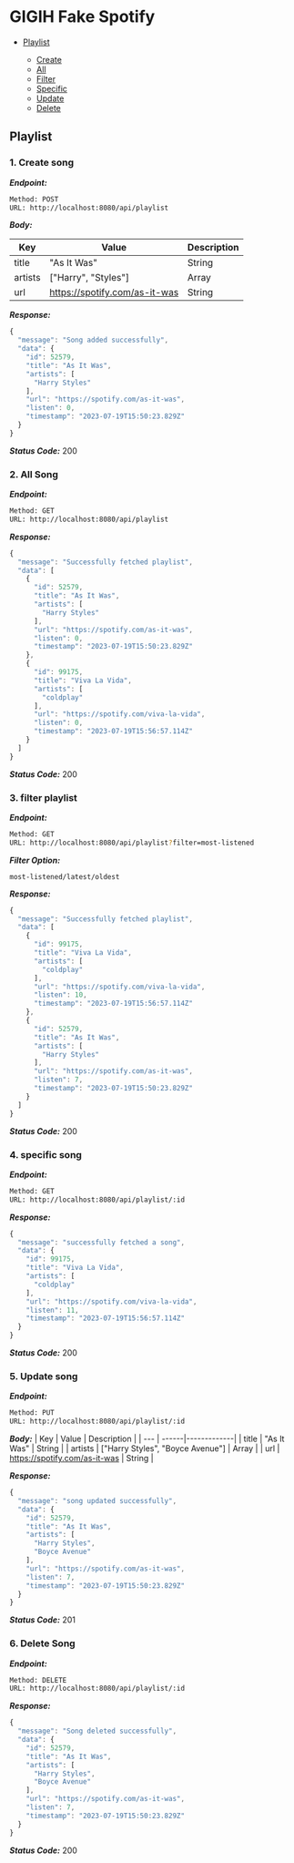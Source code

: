 
# GIGIH Fake Spotify 

* [Playlist](#Playlist)

  * [Create](#1-create-song)
  * [All](#2-all-song)
  * [Filter](#3-filter-playlist)
  * [Specific](#4-specific-song)
  * [Update](#5-update-song)
  * [Delete](#6-delete-song)

## Playlist

### 1. Create song

***Endpoint:***
```bash
Method: POST
URL: http://localhost:8080/api/playlist
```

***Body:***

| Key | Value | Description |
| --- | ------|-------------|
| title | "As It Was" | String |
| artists | ["Harry", "Styles"] | Array |
| url | https://spotify.com/as-it-was | String |

***Response:***
```js
{
  "message": "Song added successfully",
  "data": {
    "id": 52579,
    "title": "As It Was",
    "artists": [
      "Harry Styles"
    ],
    "url": "https://spotify.com/as-it-was",
    "listen": 0,
    "timestamp": "2023-07-19T15:50:23.829Z"
  }
}
```

***Status Code:*** 200


### 2. All Song

***Endpoint:***
```bash
Method: GET
URL: http://localhost:8080/api/playlist
```

***Response:***
```js
{
  "message": "Successfully fetched playlist",
  "data": [
    {
      "id": 52579,
      "title": "As It Was",
      "artists": [
        "Harry Styles"
      ],
      "url": "https://spotify.com/as-it-was",
      "listen": 0,
      "timestamp": "2023-07-19T15:50:23.829Z"
    },
    {
      "id": 99175,
      "title": "Viva La Vida",
      "artists": [
        "coldplay"
      ],
      "url": "https://spotify.com/viva-la-vida",
      "listen": 0,
      "timestamp": "2023-07-19T15:56:57.114Z"
    }
  ]
}
```

***Status Code:*** 200


### 3. filter playlist

***Endpoint:***
```bash
Method: GET
URL: http://localhost:8080/api/playlist?filter=most-listened
```

***Filter Option:***
```
most-listened/latest/oldest
```

***Response:***
```js
{
  "message": "Successfully fetched playlist",
  "data": [
    {
      "id": 99175,
      "title": "Viva La Vida",
      "artists": [
        "coldplay"
      ],
      "url": "https://spotify.com/viva-la-vida",
      "listen": 10,
      "timestamp": "2023-07-19T15:56:57.114Z"
    },
    {
      "id": 52579,
      "title": "As It Was",
      "artists": [
        "Harry Styles"
      ],
      "url": "https://spotify.com/as-it-was",
      "listen": 7,
      "timestamp": "2023-07-19T15:50:23.829Z"
    }
  ]
}
```

***Status Code:*** 200


### 4. specific song

***Endpoint:***
```bash
Method: GET
URL: http://localhost:8080/api/playlist/:id
```

***Response:***
```js
{
  "message": "successfully fetched a song",
  "data": {
    "id": 99175,
    "title": "Viva La Vida",
    "artists": [
      "coldplay"
    ],
    "url": "https://spotify.com/viva-la-vida",
    "listen": 11,
    "timestamp": "2023-07-19T15:56:57.114Z"
  }
}
```

***Status Code:*** 200


### 5. Update song

***Endpoint:***
```bash
Method: PUT
URL: http://localhost:8080/api/playlist/:id
```

***Body:***
| Key | Value | Description |
| --- | ------|-------------|
| title | "As It Was" | String |
| artists | ["Harry Styles", "Boyce Avenue"] | Array |
| url | https://spotify.com/as-it-was | String |

***Response:***
```js
{
  "message": "song updated successfully",
  "data": {
    "id": 52579,
    "title": "As It Was",
    "artists": [
      "Harry Styles",
      "Boyce Avenue"
    ],
    "url": "https://spotify.com/as-it-was",
    "listen": 7,
    "timestamp": "2023-07-19T15:50:23.829Z"
  }
}
```

***Status Code:*** 201


### 6. Delete Song

***Endpoint:***
```bash
Method: DELETE
URL: http://localhost:8080/api/playlist/:id
```

***Response:***
```js
{
  "message": "Song deleted successfully",
  "data": {
    "id": 52579,
    "title": "As It Was",
    "artists": [
      "Harry Styles",
      "Boyce Avenue"
    ],
    "url": "https://spotify.com/as-it-was",
    "listen": 7,
    "timestamp": "2023-07-19T15:50:23.829Z"
  }
}
```

***Status Code:*** 200